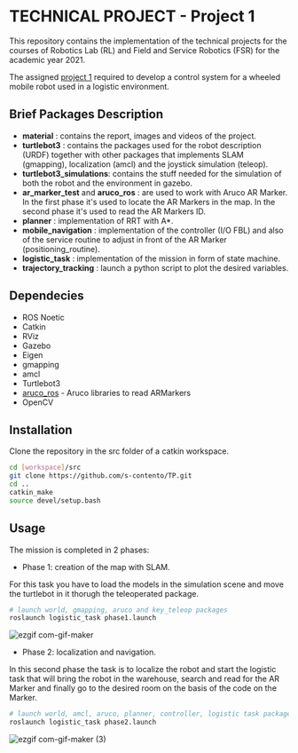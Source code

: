 # TECHNICAL PROJECT - Project 1

This repository contains the implementation of the technical projects for the courses of Robotics Lab (RL) and Field and Service Robotics (FSR) for the academic year 2021.

The assigned [project 1](https://prisma.dieti.unina.it/images/Courses/FSR/FSR-RL-TP-Assignments.pdf) required to develop a control system for a wheeled mobile robot used in a logistic environment.

## Brief Packages Description

- **material** : contains the report, images and videos of the project.
- **turtlebot3** : contains the packages used for the robot description (URDF) together with other packages that implements SLAM (gmapping), localization (amcl) and the joystick simulation (teleop).
- **turtlebot3_simulations**: contains the stuff needed for the simulation of both the robot and the environment in gazebo.
- **ar_marker_test** and **aruco_ros** : are used to work with Aruco AR Marker. 
In the first phase it's used to locate the AR Markers in the map.
In the second phase it's used to read the AR Markers ID.
- **planner** : implementation of RRT with A*.
- **mobile_navigation** : implementation of the controller (I/O FBL) and also of the service routine to adjust in front of the AR Marker (positioning_routine).
- **logistic_task** : implementation of the mission in form of state machine. 
- **trajectory_tracking** : launch a python script to plot the desired variables.

## Dependecies

- ROS Noetic
- Catkin
- RViz
- Gazebo
- Eigen
- gmapping
- amcl
- Turtlebot3
- [aruco_ros](https://github.com/pal-robotics/aruco_ros) - Aruco libraries to read ARMarkers
- OpenCV

## Installation

Clone the repository in the src folder of a catkin workspace. 

```bash
cd [workspace]/src
git clone https://github.com/s-contento/TP.git
cd ..
catkin_make
source devel/setup.bash
```

## Usage

The mission is completed in 2 phases:

- Phase 1: creation of the map with SLAM.

For this task you have to load the models in the simulation scene and move the turtlebot in it thorugh the teleoperated package.


```bash
# launch world, gmapping, aruco and key_teleop packages
roslaunch logistic_task phase1.launch
```

![ezgif com-gif-maker](https://user-images.githubusercontent.com/80551374/134597249-642f732e-9f43-440e-9aba-7000d07ad754.gif)
- Phase 2: localization and navigation.

In this second phase the task is to localize the robot and start the logistic task that will bring the robot in the warehouse, search and read for the AR Marker and finally go to the desired room on the basis of the code on the Marker.

```bash
# launch world, amcl, aruco, planner, controller, logistic task package
roslaunch logistic_task phase2.launch
```
![ezgif com-gif-maker (3)](https://user-images.githubusercontent.com/80551374/134698976-bec39f4b-2680-47f2-a7de-6f69dd7da936.gif)

